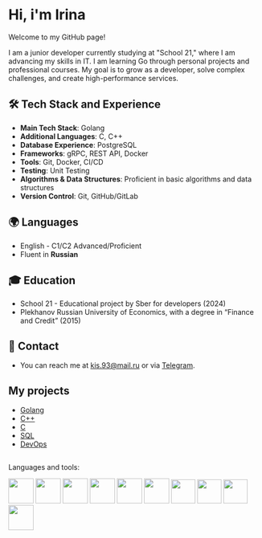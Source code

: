 # Hi, i'm Irina

Welcome to my GitHub page!

I am a junior developer currently studying at "School 21," where I am advancing my skills in IT. I am learning Go through personal projects and professional courses. My goal is to grow as a developer, solve complex challenges, and create high-performance services.

## 🛠 Tech Stack and Experience
- **Main Tech Stack**: Golang
- **Additional Languages**: C, C++
- **Database Experience**: PostgreSQL
- **Frameworks**: gRPC, REST API, Docker
- **Tools**: Git, Docker, CI/CD
- **Testing**: Unit Testing
- **Algorithms & Data Structures**: Proficient in basic algorithms and data structures
- **Version Control**: Git, GitHub/GitLab

## 🌍 Languages
- English - C1/C2 Advanced/Proficient
- Fluent in **Russian**
  
## 🎓 Education
- School 21 - Educational project by Sber for developers (2024)
- Plekhanov Russian University of Economics, with a degree in “Finance and Credit” (2015)

## 📧 Contact
- You can reach me at [kis.93@mail.ru](mailto:kis.93@mail.ru) or via [Telegram](https://t.me/irrishka_k).

## My projects
- [Golang](https://github.com/search?q=user:aventhis+language:golang&type=repositories)
- [C++](https://github.com/search?q=user:aventhis+language:cpp&type=repositories)
- [C](https://github.com/search?q=user:aventhis+language:c&type=repositories)
- [SQL](https://github.com/search?q=user:aventhis+language:sql&type=repositories)
- [DevOps](https://github.com/search?q=user:aventhis+topic:devops&type=repositories)

##
Languages and tools:

<img src="https://cdn.jsdelivr.net/gh/devicons/devicon/icons/go/go-original.svg" width="50"/> <img src="https://cdn.jsdelivr.net/gh/devicons/devicon/icons/c/c-original.svg" width="50"/> <img src="https://cdn.jsdelivr.net/gh/devicons/devicon/icons/cplusplus/cplusplus-original.svg" width="50"/> <img src="https://cdn.jsdelivr.net/gh/devicons/devicon/icons/mysql/mysql-original-wordmark.svg" width="50"/> <img src="https://cdn.jsdelivr.net/gh/devicons/devicon/icons/linux/linux-original.svg" width="50"/> <img src="https://cdn.jsdelivr.net/gh/devicons/devicon/icons/docker/docker-original.svg" width="50"/> <img src="https://cdn.jsdelivr.net/gh/devicons/devicon/icons/git/git-original.svg" width="48"/> <img src="https://cdn.jsdelivr.net/gh/devicons/devicon/icons/gitlab/gitlab-plain-wordmark.svg" width="48"/> <img src="https://cdn.jsdelivr.net/gh/devicons/devicon/icons/bash/bash-original.svg" width="48"/> <img src="https://cdn.jsdelivr.net/gh/devicons/devicon/icons/qt/qt-original.svg" width="50"/>


